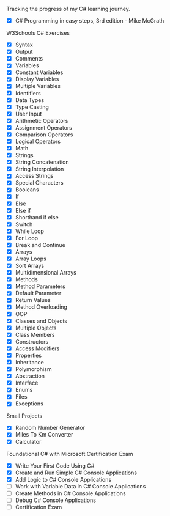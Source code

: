 Tracking the progress of my C# learning journey.

- [x] C# Programming in easy steps, 3rd edition - Mike McGrath

W3Schools C# Exercises
- [x] Syntax
- [x] Output
- [x] Comments
- [x] Variables
- [x] Constant Variables
- [x] Display Variables
- [x] Multiple Variables
- [x] Identifiers
- [x] Data Types
- [x] Type Casting
- [x] User Input
- [x] Arithmetic Operators
- [x] Assignment Operators
- [x] Comparison Operators
- [x] Logical Operators
- [x] Math
- [x] Strings
- [x] String Concatenation
- [x] String Interpolation
- [x] Access Strings
- [x] Special Characters
- [x] Booleans
- [x] If
- [x] Else
- [x] Else if
- [x] Shorthand if else
- [x] Switch
- [x] While Loop
- [x] For Loop
- [x] Break and Continue
- [x] Arrays
- [x] Array Loops
- [x] Sort Arrays
- [x] Multidimensional Arrays
- [x] Methods
- [x] Method Parameters
- [x] Default Parameter
- [x] Return Values
- [x] Method Overloading
- [x] OOP
- [x] Classes and Objects
- [x] Multiple Objects
- [x] Class Members
- [x] Constructors
- [x] Access Modifiers
- [x] Properties
- [x] Inheritance
- [x] Polymorphism
- [x] Abstraction
- [x] Interface
- [x] Enums
- [x] Files
- [x] Exceptions

Small Projects
- [x] Random Number Generator
- [x] Miles To Km Converter
- [x] Calculator

Foundational C# with Microsoft Certification Exam
- [x] Write Your First Code Using C#
- [x] Create and Run Simple C# Console Applications
- [x] Add Logic to C# Console Applications
- [ ] Work with Variable Data in C# Console Applications
- [ ] Create Methods in C# Console Applications
- [ ] Debug C# Console Applications
- [ ] Certification Exam
